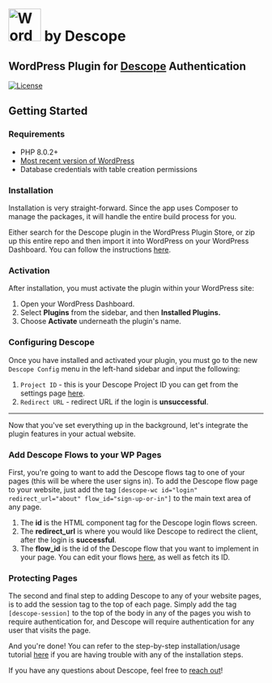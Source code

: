# <a title="WordPress, GPL &lt;http://www.gnu.org/licenses/gpl.html&gt;, via Wikimedia Commons" href="https://wordpress.org/"><img width="64" alt="WordPress blue logo" src="https://upload.wikimedia.org/wikipedia/commons/thumb/9/98/WordPress_blue_logo.svg/64px-WordPress_blue_logo.svg.png"></a> by Descope

## WordPress Plugin for [Descope](https://www.descope.com/) Authentication

[![License](https://img.shields.io/packagist/l/auth0/auth0-php)](https://doge.mit-license.org/)

## Getting Started

### Requirements

- PHP 8.0.2+
- [Most recent version of WordPress](https://wordpress.org/news/category/releases/)
- Database credentials with table creation permissions

### Installation

Installation is very straight-forward. Since the app uses Composer to manage the packages, it will handle the entire build process for you.

Either search for the Descope plugin in the WordPress Plugin Store, or zip up this entire repo and then import it into WordPress on your WordPress Dashboard. You can follow the instructions [here](https://www.wpbeginner.com/beginners-guide/step-by-step-guide-to-install-a-wordpress-plugin-for-beginners/).

### Activation

After installation, you must activate the plugin within your WordPress site:

1. Open your WordPress Dashboard.
2. Select **Plugins** from the sidebar, and then **Installed Plugins.**
3. Choose **Activate** underneath the plugin's name.

### Configuring Descope

Once you have installed and activated your plugin, you must go to the new `Descope Config` menu in the left-hand sidebar and input the following:

1. `Project ID` - this is your Descope Project ID you can get from the settings page [here](https://app.descope.com/settings/project).
2. `Redirect URL` - redirect URL if the login is **unsuccessful**.

---

Now that you've set everything up in the background, let's integrate the plugin features in your actual website.

### Add Descope Flows to your WP Pages

First, you're going to want to add the Descope flows tag to one of your pages (this will be where the user signs in). To add the Descope flow page to your website, just add the tag `[descope-wc id="login" redirect_url="about" flow_id="sign-up-or-in"]` to the main text area of any page.

1. The **id** is the HTML component tag for the Descope login flows screen.
2. The **redirect_url** is where you would like Descope to redirect the client, after the login is **successful**.
3. The **flow_id** is the id of the Descope flow that you want to implement in your page. You can edit your flows [here](https://app.descope.com/flows), as well as fetch its ID.

### Protecting Pages

The second and final step to adding Descope to any of your website pages, is to add the session tag to the top of each page.
Simply add the tag `[descope-session]` to the top of the body in any of the pages you wish to require authentication for, and Descope will require authentication for any user that visits the page.

And you're done! You can refer to the step-by-step installation/usage tutorial [here]() if you are having trouble with any of the installation steps.

If you have any questions about Descope, feel free to [reach out](https://docs.descope.com/support/)!
